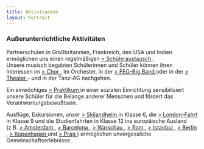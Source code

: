 ```yaml
---
title: Aktivitaeten
layout: Portrait
---
```



<h3>
  Außerunterrichtliche Aktivitäten
</h3>
<p>
  Partnerschulen in Großbritannien, Frankreich,  den USA und Indien ermöglichen uns einen regelmäßigen 
  <a href="/Portrait/Austausch/">
    &gt; Schüleraustausch
  </a>
  .
  <br>
  Unsere musisch begabten Schülerinnen und Schüler können ihren Interessen im 
  <a href="/Schulleben/Unterstufenchor/">
    &gt; Chor
  </a>
  , im Orchester, in der 
  <a href="/Schulleben/Bigband/">
    &gt; FEG-Big Band
  </a>
  oder in der 
  <a href="/Schulleben/Theater/">
    &gt; Theater
  </a>
  - und in der Tanz-AG nachgehen.
</p>
</p>
Ein einwöchiges 
<a href="../schulleben/sozialpraktikum09.html">
  &gt; Praktikum
</a>
in einer sozialen Einrichtung sensibilisiert unsere Schüler für die Belange anderer Menschen und fördert das Verantwortungsbewußtsein.


</p>
Ausflüge, Exkursionen, unser 
<a href="/Portrait/Skilandheim/">
  &gt; Skilandheim
</a>
in
Klasse 6, die 
<a href="/Portrait/London/">
  &gt; London-Fahrt
</a>
in Klasse 9 und
die Studienfahrten in Klasse 12 ins europäische Ausland (z.B. 
<a href="/Schulleben/Studienfarten/Amsterdam/">
  &gt; Amsterdam
</a>
, 
<a href="/Schulleben/Studienfarten/Barcelona/">
  &gt; Barcelona
</a>
, 
<a href="/Schulleben/Studienfarten/Warschau/">
  &gt; Warschau
</a>
, 
<a href="/Schulleben/Studienfarten/Rom/">
  &gt; Rom
</a>
,
<a href="/Schulleben/Studienfarten/Istanbul/">
  &gt; Istanbul
</a>
, 
<a href="/Schulleben/Studienfarten/Berlin/">
  &gt; Berlin
</a>
, 
<a href="/Schulleben/Studienfarten/Kopenhagen/">
  &gt; Kopenhagen
</a>
und 
<a href="/Schulleben/Studienfarten/Prag/">
  &gt; Prag
</a>
)
ermöglichen
unvergessliche Gemeinschaftserlebnisse. 
</p>
